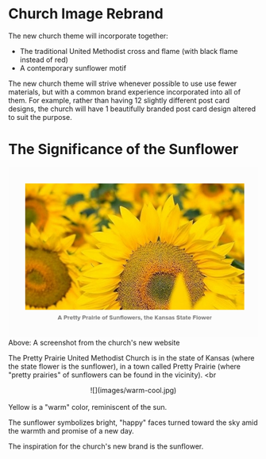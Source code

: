 # Church Image Rebrand

The new church theme will incorporate together:
* The traditional United Methodist cross and flame (with black flame instead of red)
* A contemporary sunflower motif

The new church theme will strive whenever possible to use use fewer materials, but with a common brand experience incorporated into all of them. For example, rather than having 12 slightly different post card designs, the church will have 1 beautifully branded post card design altered to suit the purpose. 

# The Significance of the Sunflower

![](images/website-sunflowers.png)
<br>
Above: A screenshot from the church's new website

The Pretty Prairie United Methodist Church is in the state of Kansas (where the state flower is the sunflower), in a town called Pretty Prairie (where "pretty prairies" of sunflowers can be found in the vicinity). 
<br
<center>
![](images/warm-cool.jpg)
</center>
<br>
Yellow is a "warm" color, reminiscent of the sun. 

The sunflower symbolizes bright, "happy" faces turned toward the sky amid the warmth and promise of a new day.

The inspiration for the church's new brand is the sunflower.
